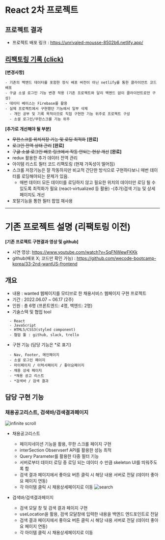 # React 2차 프로젝트

## 프로젝트 결과
  - 프로젝트 배포 링크 : https://unrivaled-mousse-8502b6.netlify.app/
## [리팩토링 기록 (click)](REFACTORING.md)
  
  **[변경사항]**
  ```
  - 기존의 백엔드 데이터를 포함한 정식 배포 버전이 아닌 netlify를 통한 클라이언트 코드 배포
  - 구글 소셜 로그인 기능 변경 적용 (기존 프로젝트와 달리 백엔드 없이 클라이언트로만 구성)
  - 데이터 베이스는 Firebase를 활용
  - 실제 프로젝트에서 구현했던 기능에서 일부 삭제
    - 개인 공부 및 기록 목적이므로 직접 구현한 기능 위주로 프로젝트 구성
    - 소셜 로그인/무한스크롤 기능 위주
  ```
  **[추가로 개선해야 될 부분]** 
 - ~~무한스크롤 위치저장 기능 및 로딩 최적화~~ **[완료]**
 - ~~로그인 전역 상태 관리~~ **[완료]** 
 - ~~구글 소셜 로그인 배포 링크에서 작동 안되는 현상 개선~~ **[완료]** 
 - redux 활용한 추가 데이터 전역 관리
 - 아이템 리스트 필터 코드 리팩토링 (현재 가독성이 떨어짐)
 - 스크롤 저장기능은 잘 작동하지만 비교적 간단한 방식으로 구현하다보니 매번 데이터를 로딩해야되는 문제가 있음.
   - 매번 데이터 모든 데이터를 로딩하지 않고 필요한 위치의 데이터만 로딩 될 수 있도록 최적화가 필요 (react-virtualized 등 활용)
 -(추가)검색 기능 및 상세 페이지도 개선
 - 포탈기능을 통한 필터 팝업 재사용
  
  ***
# 기존 프로젝트 설명 (리팩토링 이전)

  **[기존 프로젝트 구현결과 영상 및 github]**
  - 시연 영상: https://www.youtube.com/watch?v=SqFNWewFKKk
  - github(배포 X; 코드만 확인 가능) : https://github.com/wecode-bootcamp-korea/33-2nd-wantUS-frontend

## 개요 

- 내용 : wanted 웹페이지를 모티브로 한 채용서비스 웹페이지 구현 프로젝트
- 기간 : 2022.06.07 ~ 06.17 (2주)
- 인원 : 총 6명 (프론트엔드: 4명, 백엔드: 2명)
- 기술스택 및 협업 tool
```
  - React
  - JavaScript
  - HTML5/CSS3(styled component)
  - 협업 툴 : github, slack, trello
```
- 구현 기능 (담당 기능은 *로 표기)
```
  - Nav, Footer, 메인페이지
  - 소셜 로그인 페이지
  - 마이페이지 / 이력서페이지 / 좋아요페이지
  - 채용 상세 페이지
  - *채용 공고 리스트
  - *검색바 / 검색 결과
```

## 담당 구현 기능

### 채용공고리스트, 검색바/검색결과페이지


![infinite scroll](https://user-images.githubusercontent.com/101119985/174231973-78152b27-9222-4f5f-89b0-f6d7a3bf8e13.gif)

- 채용공고리스트
  - 페이지네이션 기능을 활용, 무한 스크롤 페이지 구현
  - interSection Observserf API를 활용한 성능 최적
  - Query Parameter를 활용한 다중 필터 기능
  - 서버로부터 데이터 로딩 중 로딩 되는 데이터 수 만큼 skeleton UI를 띄워주도록 함
  - 검색 결과 페이지에서 좋아요 버튼 클릭 시 해당 내용 서버로 전달 (데이터 좋아요 페이지 연동)
  - 각 아이템 클릭 시 채용상세페이지로 이동 
![search](https://user-images.githubusercontent.com/101119985/174230995-46e5ddf6-25a6-420d-9932-f1d881c75244.gif)

- 검색바/검색결과페이지
  - 검색 모달 창 및 검색 결과 페이지 구현
  - useLocation을 활용, 검색 모달창에 입력한 내용을 백엔드 엔드포인트로 전달
  - 검색 결과 페이지에서 좋아요 버튼 클릭 시 해당 내용 서버로 전달 (데이터 좋아요 페이지 연동)
  - 각 아이템 클릭 시 채용상세페이지로 이동
